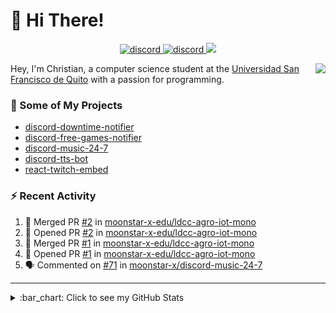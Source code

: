 # :wave: Hi There!

<p align="center">
  <a href="https://discord.gg/mhj3Zsv">
    <img alt="discord" src="https://img.shields.io/discord/730998659008823296.svg?label=&logo=discord&logoColor=ffffff&color=7389D8&labelColor=6A7EC2"/>
  </a>
  <a href="https://twitter.com/moonstar_x99">
    <img alt="discord" src="https://img.shields.io/twitter/follow/moonstar_x99?label=Follow%20Me%21&style=social"/>
  </a>
  <a href="https://badges.pufler.dev">
    <img src="https://badges.pufler.dev/visits/moonstar-x/moonstar-x?style=flat&logo=github">
  </a>
</p>

<img align="right" src="https://media.tenor.com/images/cb8fb20986aac7eef75c8ce6bc3997c0/tenor.gif" />

Hey, I'm Christian, a computer science student at the [Universidad San Francisco de Quito](http://www.usfq.edu.ec/Paginas/Inicio.aspx) with a passion for programming.

### :rocket: Some of My Projects

* [discord-downtime-notifier](https://github.com/moonstar-x/discord-downtime-notifier)
* [discord-free-games-notifier](https://github.com/moonstar-x/discord-free-games-notifier)
* [discord-music-24-7](https://github.com/moonstar-x/discord-music-24-7)
* [discord-tts-bot](https://github.com/moonstar-x/discord-tts-bot)
* [react-twitch-embed](https://github.com/moonstar-x/react-twitch-embed)

### :zap: Recent Activity

<!--START_SECTION:activity-->
1. 🎉 Merged PR [#2](https://github.com/moonstar-x-edu/ldcc-agro-iot-mono/pull/2) in [moonstar-x-edu/ldcc-agro-iot-mono](https://github.com/moonstar-x-edu/ldcc-agro-iot-mono)
2. 💪 Opened PR [#2](https://github.com/moonstar-x-edu/ldcc-agro-iot-mono/pull/2) in [moonstar-x-edu/ldcc-agro-iot-mono](https://github.com/moonstar-x-edu/ldcc-agro-iot-mono)
3. 🎉 Merged PR [#1](https://github.com/moonstar-x-edu/ldcc-agro-iot-mono/pull/1) in [moonstar-x-edu/ldcc-agro-iot-mono](https://github.com/moonstar-x-edu/ldcc-agro-iot-mono)
4. 💪 Opened PR [#1](https://github.com/moonstar-x-edu/ldcc-agro-iot-mono/pull/1) in [moonstar-x-edu/ldcc-agro-iot-mono](https://github.com/moonstar-x-edu/ldcc-agro-iot-mono)
5. 🗣 Commented on [#71](https://github.com/moonstar-x/discord-music-24-7/issues/71) in [moonstar-x/discord-music-24-7](https://github.com/moonstar-x/discord-music-24-7)
<!--END_SECTION:activity-->

---

<details>
  <summary>
    :bar_chart: Click to see my GitHub Stats
  </summary>
  <p align="center">
    <br>
    <img alt="GitHub Stats" src="https://github-readme-stats.vercel.app/api?username=moonstar-x&count_private=true&show_icons=true&theme=dracula" />
    <br>
    <img alt="GitHub Top Languages" src="https://github-readme-stats.vercel.app/api/top-langs/?username=moonstar-x&layout=compact&theme=dracula" />
  </p>
</details>
